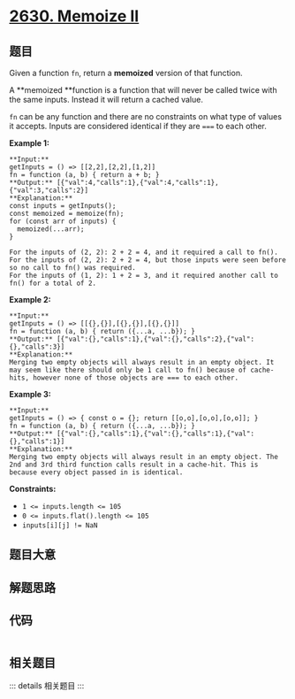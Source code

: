 # [2630. Memoize II](https://leetcode.com/problems/memoize-ii)

## 题目

Given a function `fn`, return a  **memoized**  version of that function.

A  **memoized  **function is a function that will never be called twice with
the same inputs. Instead it will return a cached value.

`fn` can be any function and there are no constraints on what type of values
it accepts. Inputs are considered identical if they are `===` to each other.



**Example 1:**

    
    
    **Input:** 
    getInputs = () => [[2,2],[2,2],[1,2]]
    fn = function (a, b) { return a + b; }
    **Output:** [{"val":4,"calls":1},{"val":4,"calls":1},{"val":3,"calls":2}]
    **Explanation:**
    const inputs = getInputs();
    const memoized = memoize(fn);
    for (const arr of inputs) {
      memoized(...arr);
    }
    
    For the inputs of (2, 2): 2 + 2 = 4, and it required a call to fn().
    For the inputs of (2, 2): 2 + 2 = 4, but those inputs were seen before so no call to fn() was required.
    For the inputs of (1, 2): 1 + 2 = 3, and it required another call to fn() for a total of 2.
    

**Example 2:**

    
    
    **Input:** 
    getInputs = () => [[{},{}],[{},{}],[{},{}]] 
    fn = function (a, b) { return ({...a, ...b}); }
    **Output:** [{"val":{},"calls":1},{"val":{},"calls":2},{"val":{},"calls":3}]
    **Explanation:**
    Merging two empty objects will always result in an empty object. It may seem like there should only be 1 call to fn() because of cache-hits, however none of those objects are === to each other.
    

**Example 3:**

    
    
    **Input:** 
    getInputs = () => { const o = {}; return [[o,o],[o,o],[o,o]]; }
    fn = function (a, b) { return ({...a, ...b}); }
    **Output:** [{"val":{},"calls":1},{"val":{},"calls":1},{"val":{},"calls":1}]
    **Explanation:**
    Merging two empty objects will always result in an empty object. The 2nd and 3rd third function calls result in a cache-hit. This is because every object passed in is identical.
    



**Constraints:**

  * `1 <= inputs.length <= 105`
  * `0 <= inputs.flat().length <= 105`
  * `inputs[i][j] != NaN`


## 题目大意

## 解题思路

## 代码

```javascript

```

## 相关题目

::: details 相关题目
:::
